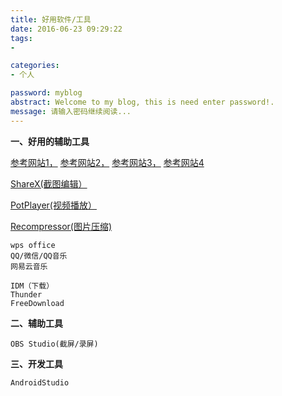 ```yaml
---
title: 好用软件/工具
date: 2016-06-23 09:29:22
tags: 
- 

categories:
- 个人

password: myblog
abstract: Welcome to my blog, this is need enter password!.
message: 请输入密码继续阅读...
---
```


**一、好用的辅助工具**

   [参考网站1，](https://zhuanlan.zhihu.com/p/113302370) 
   [参考网站2，](https://zhuanlan.zhihu.com/p/113302370)
   [参考网站3，](https://zhuanlan.zhihu.com/p/113302370)
   [参考网站4](https://zhuanlan.zhihu.com/p/113302370)
   
   
   [ShareX(截图编辑）](https://getsharex.com/)
   
   [PotPlayer(视频播放）](http://potplayer.daum.net/)
   
   [Recompressor(图片压缩)](https://zh.recompressor.com/)
   
      


	wps office
	QQ/微信/QQ音乐
	网易云音乐

	IDM（下载）
	Thunder
	FreeDownload


	
**二、辅助工具**

	OBS Studio(截屏/录屏)
	

**三、开发工具**	

	AndroidStudio